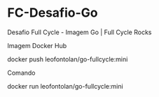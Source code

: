 # FC-Desafio-Go
Desafio Full Cycle - Imagem Go | Full Cycle Rocks


Imagem Docker Hub

docker push leofontolan/go-fullcycle:mini



Comando

docker run leofontolan/go-fullcycle:mini

